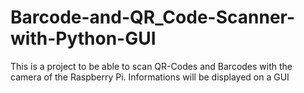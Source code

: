 # Barcode-and-QR_Code-Scanner-with-Python-GUI
This is a project to be able to scan QR-Codes and Barcodes with the camera of the Raspberry Pi. Informations will be displayed on a GUI
